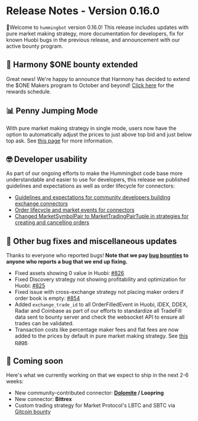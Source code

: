 # Release Notes - Version 0.16.0

🚀Welcome to `hummingbot` version 0.16.0! This release includes updates with pure market making strategy, more documentation for developers, fix for known Huobi bugs in the previous release, and announcement with our active bounty program.


## 🏃 Harmony $ONE bounty extended

Great news! We're happy to announce that Harmony has decided to extend the $ONE Makers program to October and beyond! [Click here](/bounties/active/harmony/#october-2019) for the rewards schedule.


## 📊 Penny Jumping Mode

With pure market making strategy in single mode, users now have the option to automatically adjust the prices to just above top bid and just below top ask. See [this page](https://docs.hummingbot.io/strategies/pure-market-making/#penny-jumping-mode) for more information.


## 🤓 Developer usability

As part of our ongoing efforts to make the Hummingbot code base more understandable and easier to use for developers, this release we published guidelines and expectations as well as order lifecycle for connectors:

* [Guidelines and expectations for community developers building exchange connectors](https://docs.hummingbot.io/developers/connectors/order-lifecycle/)
* [Order lifecycle and market events for connectors](https://docs.hummingbot.io/developers/strategies/#creating-and-cancelling-orders)
* [Changed MarketSymbolPair to MarketTradingPairTuple in strategies for creating and cancelling orders](https://docs.hummingbot.io/developers/strategies/#creating-and-cancelling-orders)


## 🐞 Other bug fixes and miscellaneous updates

Thanks to everyone who reported bugs! **Note that we pay [bug bounties](/support/bug-bounty-program) to anyone who reports a bug that we end up fixing.**

* Fixed assets showing 0 value in Huobi: [#826](https://github.com/CoinAlpha/hummingbot/issues/826)
* Fixed Discovery strategy not showing profitability and optimization for Huobi: [#825](https://github.com/CoinAlpha/hummingbot/issues/825)
* Fixed issue with cross-exchange strategy not placing maker orders if order book is empty: [#854](https://github.com/CoinAlpha/hummingbot/issues/854)
* Added `exchange_trade_id` to all OrderFilledEvent in Huobi, IDEX, DDEX, Radar and Coinbase as part of our efforts to standardize all TradeFill data sent to bounty server and check the websocket API to ensure all trades can be validated.
* Transaction costs like percentage maker fees and flat fees are now added to the prices by default in pure market making strategy. See [this page](/strategies/pure-market-making/#adding-transaction-costs-to-prices).


## 🚀 Coming soon

Here's what we currently working on that we expect to ship in the next 2-6 weeks:

* New community-contributed connector: **[Dolomite](https://dolomite.io/) / Loopring**
* New connector: **Bittrex**
* Custom trading strategy for Market Protocol's LBTC and SBTC via [Gitcoin bounty](https://gitcoin.co/issue/MARKETProtocol/MARKETProtocol/230/3417)
